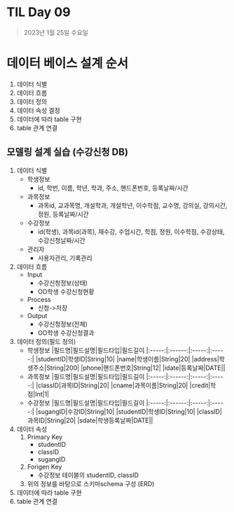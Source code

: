 # TIL Day 09

> 2023년 1월 25일 수요일

# 데이터 베이스 설계 순서
1. 데이터 식별
2. 데이터 흐름
3. 데이터 정의
4. 데이터 속성 결정
5. 데이터에 따라 table 구현
6. table 관계 연결

## 모델링 설계 실습 (수강신청 DB)
1. 데이터 식별
   - 학생정보
     - id, 학번, 이름, 학년, 학과, 주소, 핸드폰번호, 등록날짜/시간
   - 과목정보
     - 과목id, 교과목명, 개설학과, 개설학년, 이수학점, 교수명, 강의실, 강의시간, 정원, 등록날짜/시간
   - 수강정보
     - id(학생), 과목id(과목), 재수강, 수업시간, 학점, 정원, 이수학점, 수강상태, 수강신청날짜/시간
   - 관리자
     - 사용자관리, 기록관리
2. 데이터 흐름
   -  Input
      -  수강신청정보(상태)
      -  OO학생 수강신청현황
   -  Process
      -  신청->저장
   -  Output
      -  수강신청정보(전체)
      -  OO학생 수강신청결과
3. 데이터 정의(필드 정의)
   - 학생정보
        |필드명|필드설명|필드타입|필드길이
        |:-----:|:------:|:-----:|:-----:|
        |studentID|학생ID|String|10|
        |name|학생이름|String|20|
        |address|학생주소|String|200|
        |phone|핸드폰번호|String|12|
        |idate|등록날짜|DATE||
   - 과목정보
        |필드명|필드설명|필드타입|필드길이
        |:-----:|:------:|:-----:|:-----:|
        |classID|과목ID|String|20|
        |cname|과목이름|String|20|
        |credit|학점|Int|1|
   - 수강정보
        |필드명|필드설명|필드타입|필드길이
        |:-----:|:------:|:-----:|:-----:|
        |sugangID|수강ID|String|10|
        |studentID|학생ID|String|10|
        |classID|과목ID|String|20|
        |sdate|학생등록날짜|DATE||
4. 데이터 속성
   1. Primary Key
      - studentID
      - classID
      - sugangID
   2. Forigen Key
      - 수강정보 테이블의 studentID, classID
   3. 위의 정보를 바탕으로 스키마schema 구성 (ERD)
5. 데이터에 따라 table 구현
6. table 관계 연결
